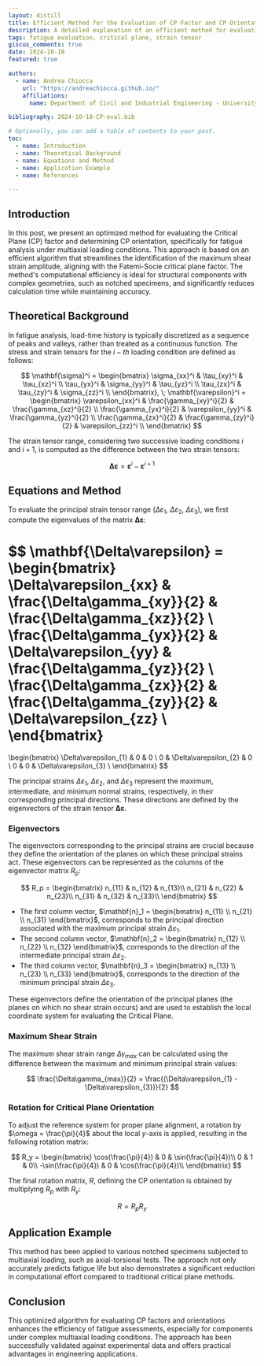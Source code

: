 ```yaml
---
layout: distill
title: Efficient Method for the Evaluation of CP Factor and CP Orientation
description: A detailed explanation of an efficient method for evaluating the Critical Plane (CP) factor and orientation.
tags: fatigue evaluation, critical plane, strain tensor
giscus_comments: true
date: 2024-10-18
featured: true

authors:
  - name: Andrea Chiocca
    url: "https://andreachiocca.github.io/"
    affiliations:
      name: Department of Civil and Industrial Engineering - University of Pisa

bibliography: 2024-10-18-CP-eval.bib

# Optionally, you can add a table of contents to your post.
toc:
  - name: Introduction
  - name: Theoretical Background
  - name: Equations and Method
  - name: Application Example
  - name: References

---
```


## Introduction

In this post, we present an optimized method for evaluating the Critical Plane (CP) factor and determining CP orientation, specifically for fatigue analysis under multiaxial loading conditions. This approach is based on an efficient algorithm that streamlines the identification of the maximum shear strain amplitude, aligning with the Fatemi-Socie critical plane factor. The method's computational efficiency is ideal for structural components with complex geometries, such as notched specimens, and significantly reduces calculation time while maintaining accuracy.

## Theoretical Background

In fatigue analysis, load-time history is typically discretized as a sequence of peaks and valleys, rather than treated as a continuous function. The stress and strain tensors for the $i-th$ loading condition are defined as follows:

$$
\mathbf{\sigma}^i =
\begin{bmatrix}
\sigma_{xx}^i & \tau_{xy}^i & \tau_{xz}^i \\
\tau_{yx}^i & \sigma_{yy}^i & \tau_{yz}^i \\
\tau_{zx}^i & \tau_{zy}^i & \sigma_{zz}^i \\
\end{bmatrix}, \;
\mathbf{\varepsilon}^i =
\begin{bmatrix}
\varepsilon_{xx}^i & \frac{\gamma_{xy}^i}{2} & \frac{\gamma_{xz}^i}{2} \\
\frac{\gamma_{yx}^i}{2} & \varepsilon_{yy}^i & \frac{\gamma_{yz}^i}{2} \\
\frac{\gamma_{zx}^i}{2} & \frac{\gamma_{zy}^i}{2} & \varepsilon_{zz}^i \\
\end{bmatrix}
$$

The strain tensor range, considering two successive loading conditions $i$ and $i+1$, is computed as the difference between the two strain tensors:

$$
\mathbf{\Delta \varepsilon} = \mathbf{\varepsilon}^i - \mathbf{\varepsilon}^{i+1}
$$

## Equations and Method

To evaluate the principal strain tensor range ($\Delta\varepsilon_{1}$, $\Delta\varepsilon_{2}$, $\Delta\varepsilon_{3}$), we first compute the eigenvalues of the matrix $\mathbf{\Delta \varepsilon}$:

$$
\mathbf{\Delta\varepsilon} =
\begin{bmatrix}
\Delta\varepsilon_{xx} & \frac{\Delta\gamma_{xy}}{2} & \frac{\Delta\gamma_{xz}}{2} \\
\frac{\Delta\gamma_{yx}}{2} & \Delta\varepsilon_{yy} & \frac{\Delta\gamma_{yz}}{2} \\
\frac{\Delta\gamma_{zx}}{2} & \frac{\Delta\gamma_{zy}}{2} & \Delta\varepsilon_{zz} \\
\end{bmatrix}
=
\begin{bmatrix}
\Delta\varepsilon_{1} & 0 & 0 \\
0   & \Delta\varepsilon_{2} & 0 \\
0   & 0  & \Delta\varepsilon_{3} \\
\end{bmatrix}
$$

The principal strains $\Delta\varepsilon_{1}$, $\Delta\varepsilon_{2}$, and $\Delta\varepsilon_{3}$ represent the maximum, intermediate, and minimum normal strains, respectively, in their corresponding principal directions. These directions are defined by the eigenvectors of the strain tensor $\mathbf{\Delta\varepsilon}$.

### Eigenvectors

The eigenvectors corresponding to the principal strains are crucial because they define the orientation of the planes on which these principal strains act. These eigenvectors can be represented as the columns of the eigenvector matrix $R_p$:

$$
R_p =
\begin{bmatrix}
n_{11} & n_{12} & n_{13}\\
n_{21} & n_{22} & n_{23}\\
n_{31} & n_{32} & n_{33}\\
\end{bmatrix}
$$

- The first column vector, $\mathbf{n}_1 = \begin{bmatrix} n_{11} \\ n_{21} \\ n_{31} \end{bmatrix}$, corresponds to the principal direction associated with the maximum principal strain $\Delta\varepsilon_{1}$.
- The second column vector, $\mathbf{n}_2 = \begin{bmatrix} n_{12} \\ n_{22} \\ n_{32} \end{bmatrix}$, corresponds to the direction of the intermediate principal strain $\Delta\varepsilon_{2}$.
- The third column vector, $\mathbf{n}_3 = \begin{bmatrix} n_{13} \\ n_{23} \\ n_{33} \end{bmatrix}$, corresponds to the direction of the minimum principal strain $\Delta\varepsilon_{3}$.

These eigenvectors define the orientation of the principal planes (the planes on which no shear strain occurs) and are used to establish the local coordinate system for evaluating the Critical Plane.

### Maximum Shear Strain

The maximum shear strain range $\Delta\gamma_{max}$ can be calculated using the difference between the maximum and minimum principal strain values:

$$
\frac{\Delta\gamma_{max}}{2} = \frac{(\Delta\varepsilon_{1} - \Delta\varepsilon_{3})}{2}
$$

### Rotation for Critical Plane Orientation

To adjust the reference system for proper plane alignment, a rotation by $\omega = \frac{\pi}{4}$ about the local $y$-axis is applied, resulting in the following rotation matrix:

$$
R_y =
\begin{bmatrix}
\cos(\frac{\pi}{4}) & 0 & \sin(\frac{\pi}{4})\\
0 & 1 & 0\\
-\sin(\frac{\pi}{4}) & 0 & \cos(\frac{\pi}{4})\\
\end{bmatrix}
$$

The final rotation matrix, $R$, defining the CP orientation is obtained by multiplying $R_p$ with $R_y$:

$$
R = R_pR_y
$$

## Application Example

This method has been applied to various notched specimens subjected to multiaxial loading, such as axial-torsional tests. The approach not only accurately predicts fatigue life but also demonstrates a significant reduction in computational effort compared to traditional critical plane methods.

## Conclusion

This optimized algorithm for evaluating CP factors and orientations enhances the efficiency of fatigue assessments, especially for components under complex multiaxial loading conditions. The approach has been successfully validated against experimental data and offers practical advantages in engineering applications.